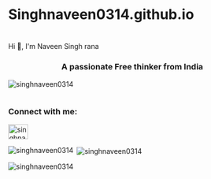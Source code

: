 # Singhnaveen0314.github.io<h1 align="center">

Hi 👋, I'm Naveen Singh rana</h1>
<h3 align="center">A passionate Free thinker from India</h3>

<p align="left"> <img src="https://komarev.com/ghpvc/?username=singhnaveen0314&label=Profile%20views&color=0e75b6&style=flat" alt="singhnaveen0314" /> </p>

<p align="left"> <a href="https://twitter.com/" target="blank"><img src="https://img.shields.io/twitter/follow/?logo=twitter&style=for-the-badge" alt="" /></a> </p>

<h3 align="left">Connect with me:</h3>
<p align="left">
<a href="https://instagram.com/singhnaveen0314" target="blank"><img align="center" src="https://raw.githubusercontent.com/rahuldkjain/github-profile-readme-generator/master/src/images/icons/Social/instagram.svg" alt="singhnaveen0314" height="30" width="40" /></a>
</p>

<p><img align="left" src="https://github-readme-stats.vercel.app/api/top-langs?username=singhnaveen0314&show_icons=true&locale=en&layout=compact" alt="singhnaveen0314" /></p>

<p>&nbsp;<img align="center" src="https://github-readme-stats.vercel.app/api?username=singhnaveen0314&show_icons=true&locale=en" alt="singhnaveen0314" /></p>

<p><img align="center" src="https://github-readme-streak-stats.herokuapp.com/?user=singhnaveen0314&" alt="singhnaveen0314" /></p>
